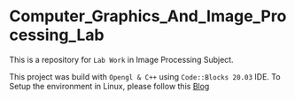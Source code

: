 # Computer_Graphics_And_Image_Processing_Lab
This is a repository for `Lab Work` in Image Processing Subject.

This project was build with `Opengl & C++` using `Code::Blocks 20.03` IDE.
To Setup the environment in Linux, please follow this [Blog](https://dev.to/dhar01/setting-up-codeblocks-with-freeglut-in-linux-9if)

